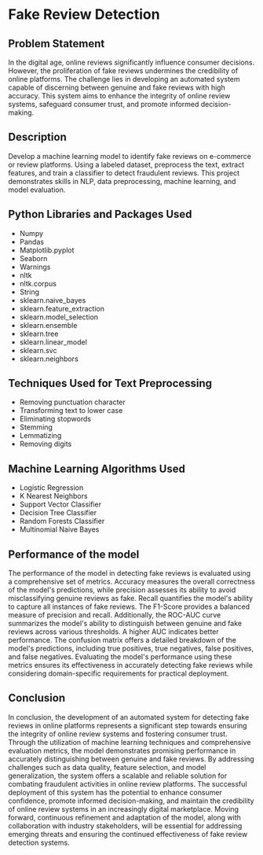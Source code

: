 # Fake Review Detection
## Problem Statement
In the digital age, online reviews significantly influence consumer decisions. However, the proliferation of fake reviews undermines the credibility of online platforms. The challenge lies in developing an automated system capable of discerning between genuine and fake reviews with high accuracy. This system aims to enhance the integrity of online review systems, safeguard consumer trust, and promote informed decision-making.

## Description
Develop a machine learning model to identify fake reviews on e-commerce or review platforms. Using a labeled dataset, preprocess the text, extract features, and train a classifier to detect fraudulent reviews. This project demonstrates skills in NLP, data preprocessing, machine learning, and model evaluation.

## Python Libraries and Packages Used
- Numpy
- Pandas
- Matplotlib.pyplot
- Seaborn
- Warnings
- nltk
- nltk.corpus
- String
- sklearn.naive_bayes
- sklearn.feature_extraction
- sklearn.model_selection
- sklearn.ensemble
- sklearn.tree
- sklearn.linear_model
- sklearn.svc
- sklearn.neighbors

## Techniques Used for Text Preprocessing
- Removing punctuation character
- Transforming text to lower case
- Eliminating stopwords
- Stemming
- Lemmatizing
- Removing digits

## Machine Learning Algorithms Used
- Logistic Regression
- K Nearest Neighbors
- Support Vector Classifier
- Decision Tree Classifier
- Random Forests Classifier
- Multinomial Naive Bayes

## Performance of the model
The performance of the model in detecting fake reviews is evaluated using a comprehensive set of metrics. Accuracy measures the overall correctness of the model's predictions, while precision assesses its ability to avoid misclassifying genuine reviews as fake. Recall quantifies the model's ability to capture all instances of fake reviews. The F1-Score provides a balanced measure of precision and recall. Additionally, the ROC-AUC curve summarizes the model's ability to distinguish between genuine and fake reviews across various thresholds. A higher AUC indicates better performance. The confusion matrix offers a detailed breakdown of the model's predictions, including true positives, true negatives, false positives, and false negatives. Evaluating the model's performance using these metrics ensures its effectiveness in accurately detecting fake reviews while considering domain-specific requirements for practical deployment.

## Conclusion
In conclusion, the development of an automated system for detecting fake reviews in online platforms represents a significant step towards ensuring the integrity of online review systems and fostering consumer trust. Through the utilization of machine learning techniques and comprehensive evaluation metrics, the model demonstrates promising performance in accurately distinguishing between genuine and fake reviews. By addressing challenges such as data quality, feature selection, and model generalization, the system offers a scalable and reliable solution for combating fraudulent activities in online review platforms. The successful deployment of this system has the potential to enhance consumer confidence, promote informed decision-making, and maintain the credibility of online review systems in an increasingly digital marketplace. Moving forward, continuous refinement and adaptation of the model, along with collaboration with industry stakeholders, will be essential for addressing emerging threats and ensuring the continued effectiveness of fake review detection systems.
